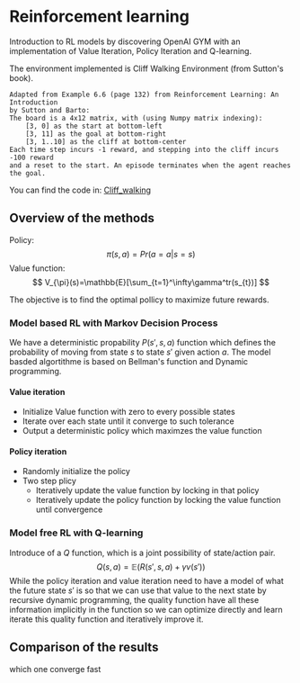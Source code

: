 # Reinforcement learning
Introduction to RL models by discovering OpenAI GYM with an implementation of Value Iteration, Policy Iteration
and Q-learning. 

The environment implemented is Cliff Walking Environment (from Sutton's book).

    Adapted from Example 6.6 (page 132) from Reinforcement Learning: An Introduction
    by Sutton and Barto:
    The board is a 4x12 matrix, with (using Numpy matrix indexing):
        [3, 0] as the start at bottom-left
        [3, 11] as the goal at bottom-right
        [3, 1..10] as the cliff at bottom-center
    Each time step incurs -1 reward, and stepping into the cliff incurs -100 reward
    and a reset to the start. An episode terminates when the agent reaches the goal.

You can find the code in: [Cliff_walking](Cliff_walking)

## Overview of the methods
Policy: 
$$ \pi(s,a) = Pr(a=a|s=s)$$
Value function: 
$$ V_{\pi}(s)=\mathbb{E}[\sum_{t=1}^\infty\gamma^tr(s_{t})] $$

The objective is to find the optimal pollicy to maximize future rewards. 

### Model based RL with Markov Decision Process
We have a deterministic propability $P(s',s,a)$ function which defines the probability of moving from state $s$ to state $s'$ given action $a$.
The model basded algortithme is based on Bellman's function and Dynamic programming. 
#### Value iteration
* Initialize Value function with zero to every possible states
* Iterate over each state until it converge to such tolerance
* Output a deterministic policy which maximzes the value function

#### Policy iteration
* Randomly initialize the policy 
* Two step plicy 
    * Iteratively update the value function by locking in that policy
    * Iteratively update the policy function by locking the value function until convergence

### Model free RL with Q-learning
Introduce of a $Q$ function, which is a joint possibility of state/action pair. 
$$Q(s,a)= \mathbb{E}(R(s',s,a)+\gamma v(s'))$$
While the policy iteration and value iteration need to have a model of what the future state $s'$ is so that we can use that value to the next state by recursive dynamic programming, the quality function
have all these information implicitly in the function so we can optimize directly and learn iterate this quality function and iteratively improve it. 


## Comparison of the results
which one converge fast 





 





